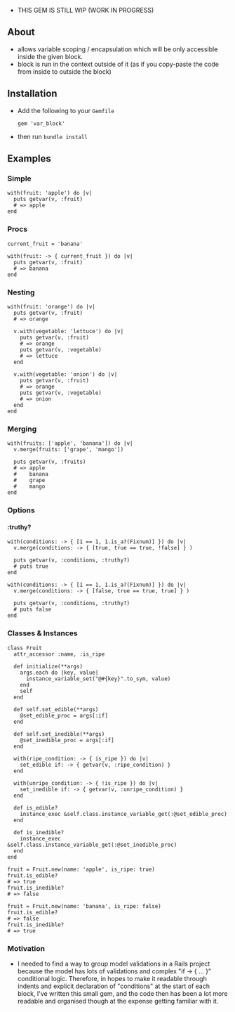 * THIS GEM IS STILL WIP (WORK IN PROGRESS)

## About

* allows variable scoping / encapsulation which will be only accessible inside the given block.
* block is run in the context outside of it (as if you copy-paste the code from inside to outside the block)

## Installation
* Add the following to your `Gemfile`
  ```
  gem 'var_block'
  ```
* then run `bundle install`

## Examples

### Simple
```
with(fruit: 'apple') do |v|
  puts getvar(v, :fruit)
  # => apple
end
```

### Procs
```
current_fruit = 'banana'

with(fruit: -> { current_fruit }) do |v|
  puts getvar(v, :fruit)
  # => banana
end
```

### Nesting
```
with(fruit: 'orange') do |v|
  puts getvar(v, :fruit)
  # => orange

  v.with(vegetable: 'lettuce') do |v|
    puts getvar(v, :fruit)
    # => orange
    puts getvar(v, :vegetable)
    # => lettuce
  end

  v.with(vegetable: 'onion') do |v|
    puts getvar(v, :fruit)
    # => orange
    puts getvar(v, :vegetable)
    # => onion
  end
end
```

### Merging
```
with(fruits: ['apple', 'banana']) do |v|
  v.merge(fruits: ['grape', 'mango'])

  puts getvar(v, :fruits)
  # => apple
  #    banana
  #    grape
  #    mango
end
```

### Options
#### :truthy?
```
with(conditions: -> { [1 == 1, 1.is_a?(Fixnum)] }) do |v|
  v.merge(conditions: -> { [true, true == true, !false] } )

  puts getvar(v, :conditions, :truthy?)
  # puts true
end

with(conditions: -> { [1 == 1, 1.is_a?(Fixnum)] }) do |v|
  v.merge(conditions: -> { [false, true == true, true] } )

  puts getvar(v, :conditions, :truthy?)
  # puts false
end
```

### Classes & Instances
```
class Fruit
  attr_accessor :name, :is_ripe

  def initialize(**args)
    args.each do |key, value|
      instance_variable_set("@#{key}".to_sym, value)
    end
    self
  end

  def self.set_edible(**args)
    @set_edible_proc = args[:if]
  end

  def self.set_inedible(**args)
    @set_inedible_proc = args[:if]
  end

  with(ripe_condition: -> { is_ripe }) do |v|
    set_edible if: -> { getvar(v, :ripe_condition) } 
  end

  with(unripe_condition: -> { !is_ripe }) do |v|
    set_inedible if: -> { getvar(v, :unripe_condition) }
  end

  def is_edible?
    instance_exec &self.class.instance_variable_get(:@set_edible_proc)
  end

  def is_inedible?
    instance_exec &self.class.instance_variable_get(:@set_inedible_proc)
  end
end

fruit = Fruit.new(name: 'apple', is_ripe: true)
fruit.is_edible?
# => true
fruit.is_inedible?
# => false

fruit = Fruit.new(name: 'banana', is_ripe: false)
fruit.is_edible?
# => false
fruit.is_inedible?
# => true
```

### Motivation
* I needed to find a way to group model validations in a Rails project because the model has lots of validations and complex "if -> { ... }" conditional logic. Therefore, in hopes to make it readable through indents and explicit declaration of "conditions" at the start of each block, I've written this small gem, and the code then has been a lot more readable and organised though at the expense getting familiar with it.